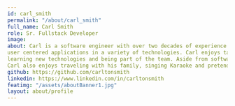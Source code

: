 ```yaml
---
id: carl_smith
permalink: "/about/carl_smith"
full_name: Carl Smith
role: Sr. Fullstack Developer
image:
about: Carl is a software engineer with over two decades of experience developing scalable,
user centered applications in a variety of technologies. Carl enjoys taking on new challenges, 
learning new technologies and being part of the team. Aside from software development, 
Carl also enjoys traveling with his family, singing Karaoke and pretending like he can play the guitar.
github: https://github.com/carltonsmith
linkedin: https://www.linkedin.com/in/carltonsmith
featimg: "/assets/aboutBanner1.jpg"
layout: about/profile
---
```


